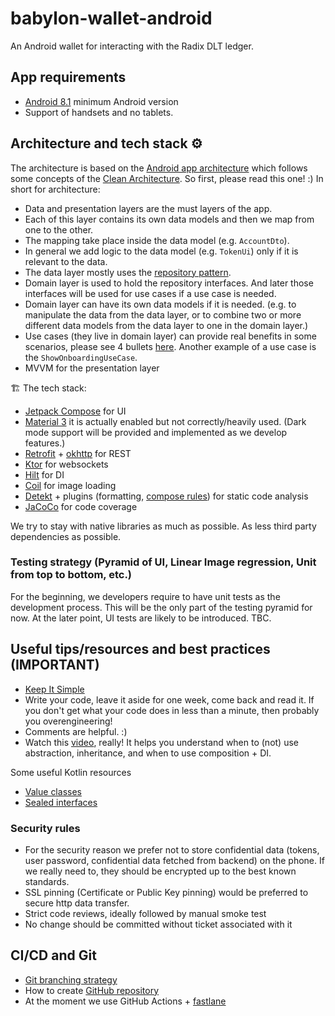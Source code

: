 # babylon-wallet-android
An Android wallet for interacting with the Radix DLT ledger.

## App requirements
- [Android 8.1](https://developer.android.com/about/versions/oreo/android-8.1) minimum Android version
- Support of handsets and no tablets.

## Architecture and tech stack ⚙️
The architecture is based on the [Android app architecture](https://developer.android.com/topic/architecture) which follows some concepts of the [Clean Architecture](https://blog.cleancoder.com/uncle-bob/2012/08/13/the-clean-architecture.html).
So first, please read this one! :) 
In short for architecture:
- Data and presentation layers are the must layers of the app.
- Each of this layer contains its own data models and then we map from one to the other.
- The mapping take place inside the data model (e.g. `AccountDto`). 
- In general we add logic to the data model (e.g. `TokenUi`) only if it is relevant to the data.
- The data layer mostly uses the [repository pattern](https://developer.android.com/static/codelabs/basic-android-kotlin-training-repository-pattern/img/69021c8142d29198.png).
- Domain layer is used to hold the repository interfaces. And later those interfaces will be used for use cases if a use case is needed.
- Domain layer can have its own data models if it is needed. (e.g. to manipulate the data from the data layer, or to combine two or more different data models from the data layer to one in the domain layer.)
- Use cases (they live in domain layer) can provide real benefits in some scenarios, please see 4 bullets [here](https://developer.android.com/topic/architecture/domain-layer). Another example of a use case is the `ShowOnboardingUseCase`.
- MVVM for the presentation layer

🏗️ The tech stack:
- [Jetpack Compose](https://developer.android.com/jetpack/compose) for UI
- [Material 3](https://m3.material.io/) it is actually enabled but not correctly/heavily used. (Dark mode support will be provided and implemented as we develop features.)
- [Retrofit](https://square.github.io/retrofit/) + [okhttp](https://square.github.io/okhttp/) for REST
- [Ktor](https://ktor.io/) for websockets
- [Hilt](https://developer.android.com/training/dependency-injection/hilt-android) for DI
- [Coil](https://coil-kt.github.io/coil/) for image loading
- [Detekt](https://detekt.dev/) + plugins (formatting, [compose rules](https://twitter.github.io/compose-rules/)) for static code analysis
- [JaCoCo](https://www.eclemma.org/jacoco/) for code coverage

We try to stay with native libraries as much as possible. As less third party dependencies as possible.

### Testing strategy (Pyramid of UI, Linear Image regression, Unit from top to bottom, etc.)

For the beginning, we developers require to have unit tests as the development process. This will be the only part of the testing pyramid for now. At the later point, UI tests are likely to be introduced. TBC.

## Useful tips/resources and best practices (IMPORTANT)
- [Keep It Simple](https://imageio.forbes.com/specials-images/imageserve/6141f431cb79cea26593300b/Shortcut-From-Point-A-to-Point-B-Concept/960x0.jpg?format=jpg&width=960)
- Write your code, leave it aside for one week, come back and read it. If you don't get what your code does in less than a minute, then probably you overengineering!
- Comments are helpful. :) 
- Watch this [video](https://www.youtube.com/watch?v=OMPfEXIlTVE), really! It helps you understand when to (not) use abstraction, inheritance, and when to use composition + DI.

Some useful Kotlin resources
- [Value classes](https://quickbirdstudios.com/blog/kotlin-value-classes/)
- [Sealed interfaces](https://quickbirdstudios.com/blog/sealed-interfaces-kotlin/ )

### Security rules
- For the security reason we prefer not to store confidential data (tokens, user password, confidential data fetched from backend) on the phone. If we really need to, they should be encrypted up to the best known standards. 
- SSL pinning (Certificate or Public Key pinning) would be preferred to secure http data transfer. 
- Strict code reviews, ideally followed by manual smoke test 
- No change should be committed without ticket associated with it

## CI/CD and Git
- [Git branching strategy](https://radixdlt.atlassian.net/wiki/spaces/AT/pages/2826076188/Git+branching+strategy)
- How to create [GitHub repository](https://radixdlt.atlassian.net/wiki/spaces/EN/pages/2804023327/Github+repositories)
- At the moment we use GitHub Actions + [fastlane](https://fastlane.tools/)


